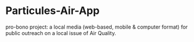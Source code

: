 # Particules-Air-App
pro-bono project: a local media (web-based, mobile &amp; computer format) for public outreach on a local issue of Air Quality.
